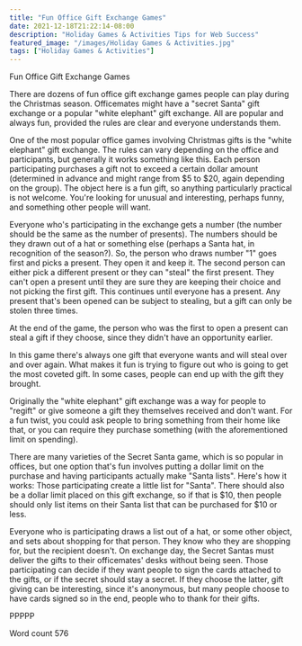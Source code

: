 ```yaml
---
title: "Fun Office Gift Exchange Games"
date: 2021-12-18T21:22:14-08:00
description: "Holiday Games & Activities Tips for Web Success"
featured_image: "/images/Holiday Games & Activities.jpg"
tags: ["Holiday Games & Activities"]
---
```


Fun Office Gift Exchange Games

There are dozens of fun office gift exchange games people can play during the Christmas season. Officemates might have a "secret Santa" gift exchange or a popular "white elephant" gift exchange. All are popular and always fun, provided the rules are clear and everyone understands them.

One of the most popular office games involving Christmas gifts is the "white elephant" gift exchange. The rules can vary depending on the office and participants, but generally it works something like this. Each person participating purchases a gift not to exceed a certain dollar amount (determined in advance and might range from $5 to $20, again depending on the group). The object here is a fun gift, so anything particularly practical is not welcome. You're looking for unusual and interesting, perhaps funny, and something other people will want. 

Everyone who's participating in the exchange gets a number (the number should be the same as the number of presents). The numbers should be they drawn out of a hat or something else (perhaps a Santa hat, in recognition of the season?). So, the person who draws number "1" goes first and picks a present. They open it and keep it. The second person can either pick a different present or they can "steal" the first present. They can't open a present until they are sure they are keeping their choice and not picking the first gift. This continues until everyone has a present. Any present that's been opened can be subject to stealing, but a gift can only be stolen three times. 

At the end of the game, the person who was the first to open a present can steal a gift if they choose, since they didn't have an opportunity earlier.

In this game there's always one gift that everyone wants and will steal over and over again. What makes it fun is trying to figure out who is going to get the most coveted gift. In some cases, people can end up with the gift they brought.

Originally the "white elephant" gift exchange was a way for people to "regift" or give someone a gift they themselves received and don't want. For a fun twist, you could ask people to bring something from their home like that, or you can require they purchase something (with the aforementioned limit on spending).

There are many varieties of the Secret Santa game, which is so popular in offices, but one option that's fun involves putting a dollar limit on the purchase and having participants actually make "Santa lists". Here's how it works: Those participating create a little list for "Santa". There should also be a dollar limit placed on this gift exchange, so if that is $10, then people should only list items on their Santa list that can be purchased for $10 or less. 

Everyone who is participating draws a list out of a hat, or some other object, and sets about shopping for that person. They know who they are shopping for, but the recipient doesn't. On exchange day, the Secret Santas must deliver the gifts to their officemates' desks without being seen. Those participating can decide if they want people to sign the cards attached to the gifts, or if the secret should stay a secret. If they choose the latter, gift giving can be interesting, since it's anonymous, but many people choose to have cards signed so in the end, people who to thank for their gifts. 

PPPPP

Word count 576




